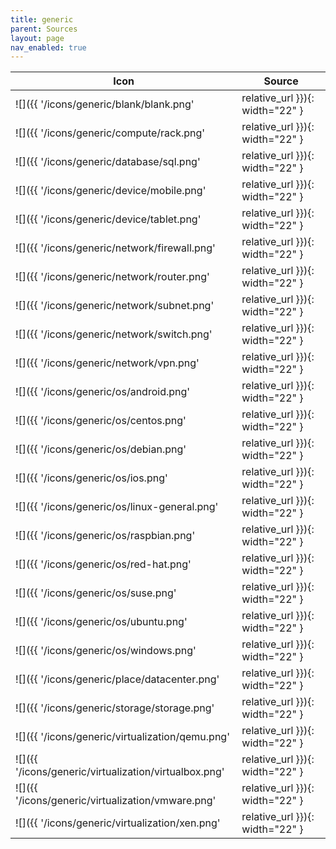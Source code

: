 ```yaml
---
title: generic
parent: Sources
layout: page
nav_enabled: true
---
```


| Icon | Source |
|-----|-----|
|![]({{ '/icons/generic/blank/blank.png' | relative_url }}){: width="22" }|`Generic::Blank.blank`{: .language-ruby .highlighter-rouge .highlight style="font-size: 14px"}|
|![]({{ '/icons/generic/compute/rack.png' | relative_url }}){: width="22" }|`Generic::Compute.rack`{: .language-ruby .highlighter-rouge .highlight style="font-size: 14px"}|
|![]({{ '/icons/generic/database/sql.png' | relative_url }}){: width="22" }|`Generic::Database.sql`{: .language-ruby .highlighter-rouge .highlight style="font-size: 14px"}|
|![]({{ '/icons/generic/device/mobile.png' | relative_url }}){: width="22" }|`Generic::Device.mobile`{: .language-ruby .highlighter-rouge .highlight style="font-size: 14px"}|
|![]({{ '/icons/generic/device/tablet.png' | relative_url }}){: width="22" }|`Generic::Device.tablet`{: .language-ruby .highlighter-rouge .highlight style="font-size: 14px"}|
|![]({{ '/icons/generic/network/firewall.png' | relative_url }}){: width="22" }|`Generic::Network.firewall`{: .language-ruby .highlighter-rouge .highlight style="font-size: 14px"}|
|![]({{ '/icons/generic/network/router.png' | relative_url }}){: width="22" }|`Generic::Network.router`{: .language-ruby .highlighter-rouge .highlight style="font-size: 14px"}|
|![]({{ '/icons/generic/network/subnet.png' | relative_url }}){: width="22" }|`Generic::Network.subnet`{: .language-ruby .highlighter-rouge .highlight style="font-size: 14px"}|
|![]({{ '/icons/generic/network/switch.png' | relative_url }}){: width="22" }|`Generic::Network.switch`{: .language-ruby .highlighter-rouge .highlight style="font-size: 14px"}|
|![]({{ '/icons/generic/network/vpn.png' | relative_url }}){: width="22" }|`Generic::Network.vpn`{: .language-ruby .highlighter-rouge .highlight style="font-size: 14px"}|
|![]({{ '/icons/generic/os/android.png' | relative_url }}){: width="22" }|`Generic::Os.android`{: .language-ruby .highlighter-rouge .highlight style="font-size: 14px"}|
|![]({{ '/icons/generic/os/centos.png' | relative_url }}){: width="22" }|`Generic::Os.centos`{: .language-ruby .highlighter-rouge .highlight style="font-size: 14px"}|
|![]({{ '/icons/generic/os/debian.png' | relative_url }}){: width="22" }|`Generic::Os.debian`{: .language-ruby .highlighter-rouge .highlight style="font-size: 14px"}|
|![]({{ '/icons/generic/os/ios.png' | relative_url }}){: width="22" }|`Generic::Os.ios`{: .language-ruby .highlighter-rouge .highlight style="font-size: 14px"}|
|![]({{ '/icons/generic/os/linux-general.png' | relative_url }}){: width="22" }|`Generic::Os.linux_general`{: .language-ruby .highlighter-rouge .highlight style="font-size: 14px"}|
|![]({{ '/icons/generic/os/raspbian.png' | relative_url }}){: width="22" }|`Generic::Os.raspbian`{: .language-ruby .highlighter-rouge .highlight style="font-size: 14px"}|
|![]({{ '/icons/generic/os/red-hat.png' | relative_url }}){: width="22" }|`Generic::Os.red_hat`{: .language-ruby .highlighter-rouge .highlight style="font-size: 14px"}|
|![]({{ '/icons/generic/os/suse.png' | relative_url }}){: width="22" }|`Generic::Os.suse`{: .language-ruby .highlighter-rouge .highlight style="font-size: 14px"}|
|![]({{ '/icons/generic/os/ubuntu.png' | relative_url }}){: width="22" }|`Generic::Os.ubuntu`{: .language-ruby .highlighter-rouge .highlight style="font-size: 14px"}|
|![]({{ '/icons/generic/os/windows.png' | relative_url }}){: width="22" }|`Generic::Os.windows`{: .language-ruby .highlighter-rouge .highlight style="font-size: 14px"}|
|![]({{ '/icons/generic/place/datacenter.png' | relative_url }}){: width="22" }|`Generic::Place.datacenter`{: .language-ruby .highlighter-rouge .highlight style="font-size: 14px"}|
|![]({{ '/icons/generic/storage/storage.png' | relative_url }}){: width="22" }|`Generic::Storage.storage`{: .language-ruby .highlighter-rouge .highlight style="font-size: 14px"}|
|![]({{ '/icons/generic/virtualization/qemu.png' | relative_url }}){: width="22" }|`Generic::Virtualization.qemu`{: .language-ruby .highlighter-rouge .highlight style="font-size: 14px"}|
|![]({{ '/icons/generic/virtualization/virtualbox.png' | relative_url }}){: width="22" }|`Generic::Virtualization.virtualbox`{: .language-ruby .highlighter-rouge .highlight style="font-size: 14px"}|
|![]({{ '/icons/generic/virtualization/vmware.png' | relative_url }}){: width="22" }|`Generic::Virtualization.vmware`{: .language-ruby .highlighter-rouge .highlight style="font-size: 14px"}|
|![]({{ '/icons/generic/virtualization/xen.png' | relative_url }}){: width="22" }|`Generic::Virtualization.xen`{: .language-ruby .highlighter-rouge .highlight style="font-size: 14px"}|
